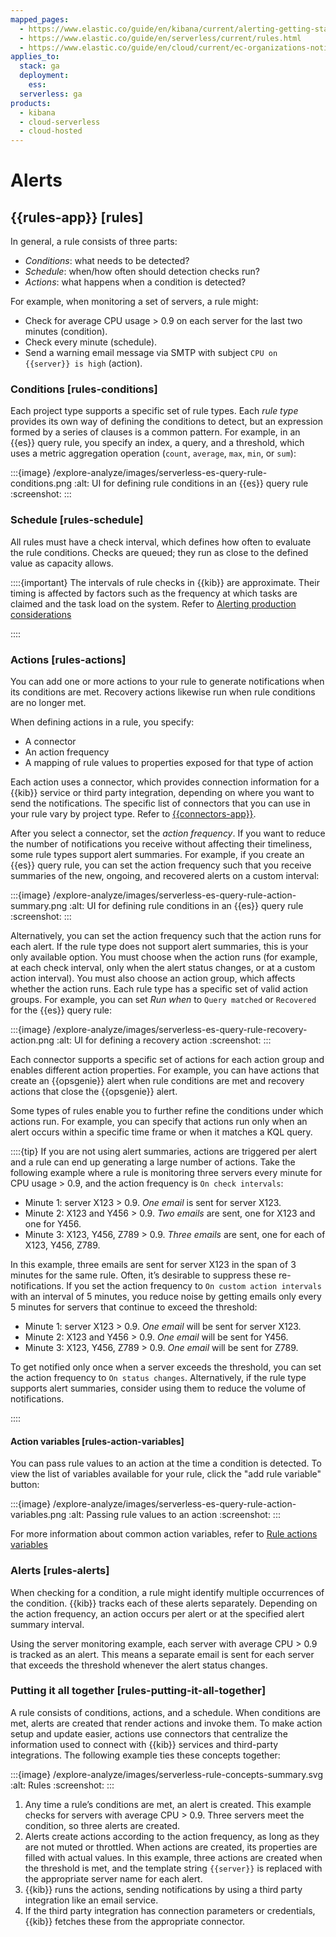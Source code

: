 ```yaml
---
mapped_pages:
  - https://www.elastic.co/guide/en/kibana/current/alerting-getting-started.html
  - https://www.elastic.co/guide/en/serverless/current/rules.html
  - https://www.elastic.co/guide/en/cloud/current/ec-organizations-notifications-domain-allowlist.html
applies_to:
  stack: ga
  deployment:
    ess:
  serverless: ga
products:
  - kibana
  - cloud-serverless
  - cloud-hosted
---
```


# Alerts

## {{rules-app}} [rules]

In general, a rule consists of three parts:

* *Conditions*: what needs to be detected?
* *Schedule*: when/how often should detection checks run?
* *Actions*: what happens when a condition is detected?

For example, when monitoring a set of servers, a rule might:

* Check for average CPU usage > 0.9 on each server for the last two minutes (condition).
* Check every minute (schedule).
* Send a warning email message via SMTP with subject `CPU on {{server}} is high` (action).

### Conditions [rules-conditions]

Each project type supports a specific set of rule types. Each *rule type* provides its own way of defining the conditions to detect, but an expression formed by a series of clauses is a common pattern. For example, in an {{es}} query rule, you specify an index, a query, and a threshold, which uses a metric aggregation operation (`count`, `average`, `max`, `min`, or `sum`):

:::{image} /explore-analyze/images/serverless-es-query-rule-conditions.png
:alt: UI for defining rule conditions in an {{es}} query rule
:screenshot:
:::

### Schedule [rules-schedule]

All rules must have a check interval, which defines how often to evaluate the rule conditions. Checks are queued; they run as close to the defined value as capacity allows.

::::{important}
The intervals of rule checks in {{kib}} are approximate. Their timing is affected by factors such as the frequency at which tasks are claimed and the task load on the system. Refer to [Alerting production considerations](../../deploy-manage/production-guidance/kibana-alerting-production-considerations.md)

::::

### Actions [rules-actions]

You can add one or more actions to your rule to generate notifications when its conditions are met. Recovery actions likewise run when rule conditions are no longer met.

When defining actions in a rule, you specify:

* A connector
* An action frequency
* A mapping of rule values to properties exposed for that type of action

Each action uses a connector, which provides connection information for a {{kib}} service or third party integration, depending on where you want to send the notifications. The specific list of connectors that you can use in your rule vary by project type. Refer to [{{connectors-app}}](../../deploy-manage/manage-connectors.md).

After you select a connector, set the *action frequency*. If you want to reduce the number of notifications you receive without affecting their timeliness, some rule types support alert summaries. For example, if you create an {{es}} query rule, you can set the action frequency such that you receive summaries of the new, ongoing, and recovered alerts on a custom interval:

:::{image} /explore-analyze/images/serverless-es-query-rule-action-summary.png
:alt: UI for defining rule conditions in an {{es}} query rule
:screenshot:
:::

Alternatively, you can set the action frequency such that the action runs for each alert. If the rule type does not support alert summaries, this is your only available option. You must choose when the action runs (for example, at each check interval, only when the alert status changes, or at a custom action interval). You must also choose an action group, which affects whether the action runs. Each rule type has a specific set of valid action groups. For example, you can set *Run when* to `Query matched` or `Recovered` for the {{es}} query rule:

:::{image} /explore-analyze/images/serverless-es-query-rule-recovery-action.png
:alt: UI for defining a recovery action
:screenshot:
:::

Each connector supports a specific set of actions for each action group and enables different action properties. For example, you can have actions that create an {{opsgenie}} alert when rule conditions are met and recovery actions that close the {{opsgenie}} alert.

Some types of rules enable you to further refine the conditions under which actions run. For example, you can specify that actions run only when an alert occurs within a specific time frame or when it matches a KQL query.

::::{tip}
If you are not using alert summaries, actions are triggered per alert and a rule can end up generating a large number of actions. Take the following example where a rule is monitoring three servers every minute for CPU usage > 0.9, and the action frequency is `On check intervals`:

* Minute 1: server X123 > 0.9. *One email* is sent for server X123.
* Minute 2: X123 and Y456 > 0.9. *Two emails* are sent, one for X123 and one for Y456.
* Minute 3: X123, Y456, Z789 > 0.9. *Three emails* are sent, one for each of X123, Y456, Z789.

In this example, three emails are sent for server X123 in the span of 3 minutes for the same rule. Often, it’s desirable to suppress these re-notifications. If you set the action frequency to `On custom action intervals` with an interval of 5 minutes, you reduce noise by getting emails only every 5 minutes for servers that continue to exceed the threshold:

* Minute 1: server X123 > 0.9. *One email* will be sent for server X123.
* Minute 2: X123 and Y456 > 0.9. *One email* will be sent for Y456.
* Minute 3: X123, Y456, Z789 > 0.9. *One email* will be sent for Z789.

To get notified only once when a server exceeds the threshold, you can set the action frequency to `On status changes`. Alternatively, if the rule type supports alert summaries, consider using them to reduce the volume of notifications.

::::

#### Action variables [rules-action-variables]

You can pass rule values to an action at the time a condition is detected. To view the list of variables available for your rule, click the "add rule variable" button:

:::{image} /explore-analyze/images/serverless-es-query-rule-action-variables.png
:alt: Passing rule values to an action
:screenshot:
:::

For more information about common action variables, refer to [Rule actions variables](../../explore-analyze/alerts-cases/alerts/rule-action-variables.md)

### Alerts [rules-alerts]

When checking for a condition, a rule might identify multiple occurrences of the condition. {{kib}} tracks each of these alerts separately. Depending on the action frequency, an action occurs per alert or at the specified alert summary interval.

Using the server monitoring example, each server with average CPU > 0.9 is tracked as an alert. This means a separate email is sent for each server that exceeds the threshold whenever the alert status changes.

### Putting it all together [rules-putting-it-all-together]

A rule consists of conditions, actions, and a schedule. When conditions are met, alerts are created that render actions and invoke them. To make action setup and update easier, actions use connectors that centralize the information used to connect with {{kib}} services and third-party integrations. The following example ties these concepts together:

:::{image} /explore-analyze/images/serverless-rule-concepts-summary.svg
:alt: Rules
:screenshot:
:::

1. Any time a rule’s conditions are met, an alert is created. This example checks for servers with average CPU > 0.9. Three servers meet the condition, so three alerts are created.
2. Alerts create actions according to the action frequency, as long as they are not muted or throttled. When actions are created, its properties are filled with actual values. In this example, three actions are created when the threshold is met, and the template string `{{server}}` is replaced with the appropriate server name for each alert.
3. {{kib}} runs the actions, sending notifications by using a third party integration like an email service.
4. If the third party integration has connection parameters or credentials, {{kib}} fetches these from the appropriate connector.
